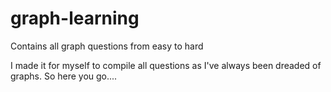 # graph-learning
Contains all graph questions from easy to hard

I made it for myself to compile all questions as I've always been dreaded of graphs.
So here you go....
